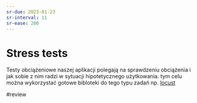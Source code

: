 ```yaml
---
sr-due: 2023-01-23
sr-interval: 11
sr-ease: 200
---
```


# Stress tests

Testy obciążeniowe naszej aplikacji polegają na sprawdzeniu obciążenia i jak sobie z nim radzi w sytuacji hipotetycznego użytkowania.  tym celu można wykorzystać gotowe bibloteki do tego typu zadań np. [locust](https://locust.io/)

#review